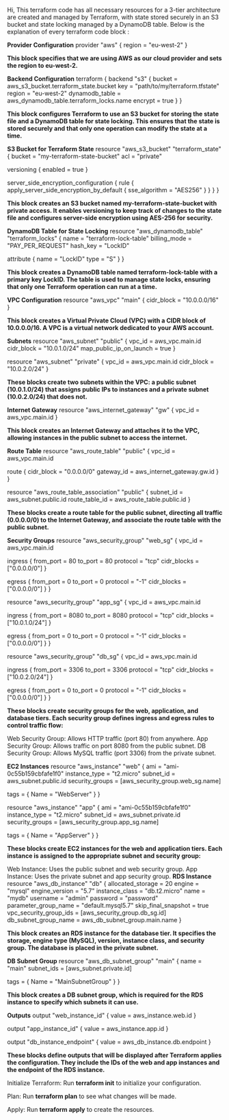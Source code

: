 Hi,
This terraform code has all necessary resources for a 3-tier architecture are created and managed by Terraform, with state stored securely in an S3 bucket and state locking managed by a DynamoDB table.
Below is the explanation of every terraform code block : 

**Provider Configuration**
provider "aws" {
  region = "eu-west-2"
}

**This block specifies that we are using AWS as our cloud provider and sets the region to eu-west-2.**

**Backend Configuration**
terraform {
  backend "s3" {
    bucket         = aws_s3_bucket.terraform_state.bucket
    key            = "path/to/my/terraform.tfstate"
    region         = "eu-west-2"
    dynamodb_table = aws_dynamodb_table.terraform_locks.name
    encrypt        = true
  }
}

**This block configures Terraform to use an S3 bucket for storing the state file and a DynamoDB table for state locking. This ensures that the state is stored securely and that only one operation can modify the state at a time.**

**S3 Bucket for Terraform State**
resource "aws_s3_bucket" "terraform_state" {
  bucket = "my-terraform-state-bucket"
  acl    = "private"

  versioning {
    enabled = true
  }

  server_side_encryption_configuration {
    rule {
      apply_server_side_encryption_by_default {
        sse_algorithm = "AES256"
      }
    }
  }
}

**This block creates an S3 bucket named my-terraform-state-bucket with private access. It enables versioning to keep track of changes to the state file and configures server-side encryption using AES-256 for security.**

**DynamoDB Table for State Locking**
resource "aws_dynamodb_table" "terraform_locks" {
  name         = "terraform-lock-table"
  billing_mode = "PAY_PER_REQUEST"
  hash_key     = "LockID"

  attribute {
    name = "LockID"
    type = "S"
  }
}

**This block creates a DynamoDB table named terraform-lock-table with a primary key LockID. The table is used to manage state locks, ensuring that only one Terraform operation can run at a time.**

**VPC Configuration**
resource "aws_vpc" "main" {
  cidr_block = "10.0.0.0/16"
}

**This block creates a Virtual Private Cloud (VPC) with a CIDR block of 10.0.0.0/16. A VPC is a virtual network dedicated to your AWS account.**

**Subnets**
resource "aws_subnet" "public" {
  vpc_id     = aws_vpc.main.id
  cidr_block = "10.0.1.0/24"
  map_public_ip_on_launch = true
}

resource "aws_subnet" "private" {
  vpc_id     = aws_vpc.main.id
  cidr_block = "10.0.2.0/24"
}

**These blocks create two subnets within the VPC: a public subnet (10.0.1.0/24) that assigns public IPs to instances and a private subnet (10.0.2.0/24) that does not.**

**Internet Gateway**
resource "aws_internet_gateway" "gw" {
  vpc_id = aws_vpc.main.id
}

**This block creates an Internet Gateway and attaches it to the VPC, allowing instances in the public subnet to access the internet.**

**Route Table**
resource "aws_route_table" "public" {
  vpc_id = aws_vpc.main.id

  route {
    cidr_block = "0.0.0.0/0"
    gateway_id = aws_internet_gateway.gw.id
  }
}

resource "aws_route_table_association" "public" {
  subnet_id      = aws_subnet.public.id
  route_table_id = aws_route_table.public.id
}

**These blocks create a route table for the public subnet, directing all traffic (0.0.0.0/0) to the Internet Gateway, and associate the route table with the public subnet.**

**Security Groups**
resource "aws_security_group" "web_sg" {
  vpc_id = aws_vpc.main.id

  ingress {
    from_port   = 80
    to_port     = 80
    protocol    = "tcp"
    cidr_blocks = ["0.0.0.0/0"]
  }

  egress {
    from_port   = 0
    to_port     = 0
    protocol    = "-1"
    cidr_blocks = ["0.0.0.0/0"]
  }
}

resource "aws_security_group" "app_sg" {
  vpc_id = aws_vpc.main.id

  ingress {
    from_port   = 8080
    to_port     = 8080
    protocol    = "tcp"
    cidr_blocks = ["10.0.1.0/24"]
  }

  egress {
    from_port   = 0
    to_port     = 0
    protocol    = "-1"
    cidr_blocks = ["0.0.0.0/0"]
  }
}

resource "aws_security_group" "db_sg" {
  vpc_id = aws_vpc.main.id

  ingress {
    from_port   = 3306
    to_port     = 3306
    protocol    = "tcp"
    cidr_blocks = ["10.0.2.0/24"]
  }

  egress {
    from_port   = 0
    to_port     = 0
    protocol    = "-1"
    cidr_blocks = ["0.0.0.0/0"]
  }
}

**These blocks create security groups for the web, application, and database tiers. Each security group defines ingress and egress rules to control traffic flow:**

Web Security Group: Allows HTTP traffic (port 80) from anywhere.
App Security Group: Allows traffic on port 8080 from the public subnet.
DB Security Group: Allows MySQL traffic (port 3306) from the private subnet.

**EC2 Instances**
resource "aws_instance" "web" {
  ami           = "ami-0c55b159cbfafe1f0"
  instance_type = "t2.micro"
  subnet_id     = aws_subnet.public.id
  security_groups = [aws_security_group.web_sg.name]

  tags = {
    Name = "WebServer"
  }
}

resource "aws_instance" "app" {
  ami           = "ami-0c55b159cbfafe1f0"
  instance_type = "t2.micro"
  subnet_id     = aws_subnet.private.id
  security_groups = [aws_security_group.app_sg.name]

  tags = {
    Name = "AppServer"
  }
}

**These blocks create EC2 instances for the web and application tiers. Each instance is assigned to the appropriate subnet and security group:**

Web Instance: Uses the public subnet and web security group.
App Instance: Uses the private subnet and app security group.
**RDS Instance**
resource "aws_db_instance" "db" {
  allocated_storage    = 20
  engine               = "mysql"
  engine_version       = "5.7"
  instance_class       = "db.t2.micro"
  name                 = "mydb"
  username             = "admin"
  password             = "password"
  parameter_group_name = "default.mysql5.7"
  skip_final_snapshot  = true
  vpc_security_group_ids = [aws_security_group.db_sg.id]
  db_subnet_group_name = aws_db_subnet_group.main.name
}

**This block creates an RDS instance for the database tier. It specifies the storage, engine type (MySQL), version, instance class, and security group. The database is placed in the private subnet.**

**DB Subnet Group**
resource "aws_db_subnet_group" "main" {
  name       = "main"
  subnet_ids = [aws_subnet.private.id]

  tags = {
    Name = "MainSubnetGroup"
  }
}

**This block creates a DB subnet group, which is required for the RDS instance to specify which subnets it can use.**

**Outputs**
output "web_instance_id" {
  value = aws_instance.web.id
}

output "app_instance_id" {
  value = aws_instance.app.id
}

output "db_instance_endpoint" {
  value = aws_db_instance.db.endpoint
}

**These blocks define outputs that will be displayed after Terraform applies the configuration. They include the IDs of the web and app instances and the endpoint of the RDS instance.**


Initialize Terraform: Run **terraform init** to initialize your configuration.

Plan: Run **terraform plan** to see what changes will be made.

Apply: Run **terraform apply** to create the resources.
